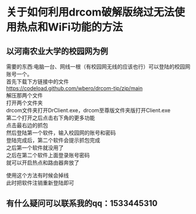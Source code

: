 关于如何利用drcom破解版绕过无法使用热点和WiFi功能的方法
===
以河南农业大学的校园网为例
----
需要的东西:电脑一台、网线一根（有校园网无线的应该也行）可以登陆的校园网账号一个。<br>
首先下载下方链接中的文件<br>
https://codeload.github.com/wbero/drcom-tip/zip/main<br>
解压那两个文件<br>
打开两个文件夹<br>
drcom文件夹打开DrClient.exe，drcom至尊版文件夹版打开Client.exe<br>
第二个打开之后点击右下角的更多功能<br>
点击最右边的抓包<br>
然后登陆第一个软件，输入校园网的账号和密码<br>
登陆完成后，第二个软件会提示抓包完成<br>
之后第一个软件就没用了<br>
之后在第二个软件上面登录账号密码<br>
就可以开启热点和路由器奔放了<br>



使用这个方法有时候会掉线<br>
此时把软件注销重新登陆即可<br>


有什么疑问可以联系我的qq：1533445310
-----

